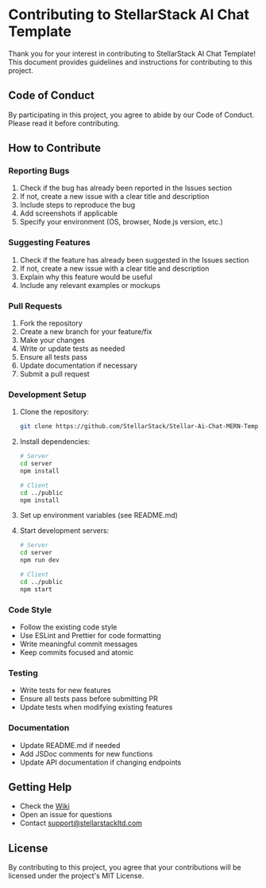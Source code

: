 # Contributing to StellarStack AI Chat Template

Thank you for your interest in contributing to StellarStack AI Chat Template! This document provides guidelines and instructions for contributing to this project.

## Code of Conduct

By participating in this project, you agree to abide by our Code of Conduct. Please read it before contributing.

## How to Contribute

### Reporting Bugs

1. Check if the bug has already been reported in the Issues section
2. If not, create a new issue with a clear title and description
3. Include steps to reproduce the bug
4. Add screenshots if applicable
5. Specify your environment (OS, browser, Node.js version, etc.)

### Suggesting Features

1. Check if the feature has already been suggested in the Issues section
2. If not, create a new issue with a clear title and description
3. Explain why this feature would be useful
4. Include any relevant examples or mockups

### Pull Requests

1. Fork the repository
2. Create a new branch for your feature/fix
3. Make your changes
4. Write or update tests as needed
5. Ensure all tests pass
6. Update documentation if necessary
7. Submit a pull request

### Development Setup

1. Clone the repository:
   ```bash
   git clone https://github.com/StellarStack/Stellar-Ai-Chat-MERN-Template.git
   ```

2. Install dependencies:
   ```bash
   # Server
   cd server
   npm install

   # Client
   cd ../public
   npm install
   ```

3. Set up environment variables (see README.md)

4. Start development servers:
   ```bash
   # Server
   cd server
   npm run dev

   # Client
   cd ../public
   npm start
   ```

### Code Style

- Follow the existing code style
- Use ESLint and Prettier for code formatting
- Write meaningful commit messages
- Keep commits focused and atomic

### Testing

- Write tests for new features
- Ensure all tests pass before submitting PR
- Update tests when modifying existing features

### Documentation

- Update README.md if needed
- Add JSDoc comments for new functions
- Update API documentation if changing endpoints

## Getting Help

- Check the [Wiki](https://github.com/StellarStack/Stellar-Ai-Chat-MERN-Template/wiki)
- Open an issue for questions
- Contact support@stellarstackltd.com

## License

By contributing to this project, you agree that your contributions will be licensed under the project's MIT License. 